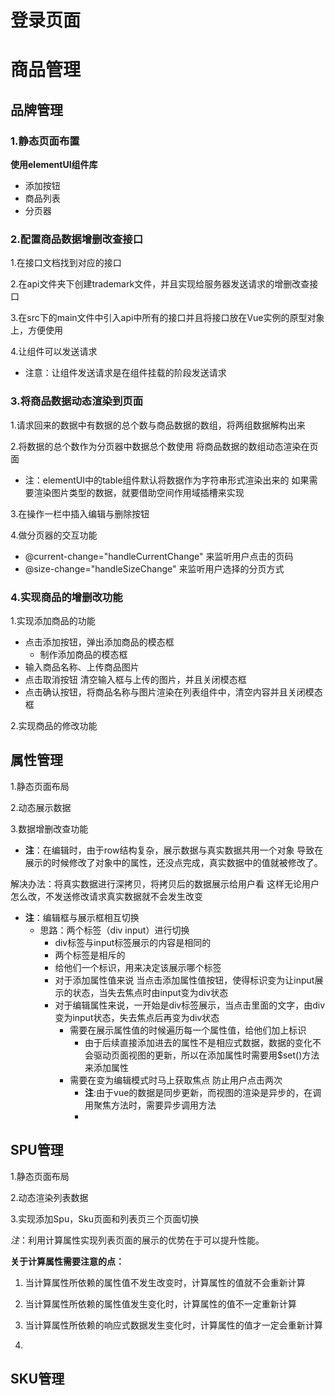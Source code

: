 # 登录页面

# 商品管理

## 品牌管理

### 1.静态页面布置

__使用elementUI组件库__

- 添加按钮
- 商品列表
- 分页器

### 2.配置商品数据增删改查接口

1.在接口文档找到对应的接口

2.在api文件夹下创建trademark文件，并且实现给服务器发送请求的增删改查接口

3.在src下的main文件中引入api中所有的接口并且将接口放在Vue实例的原型对象上，方便使用

4.让组件可以发送请求

- 注意：让组件发送请求是在组件挂载的阶段发送请求

### 3.将商品数据动态渲染到页面

1.请求回来的数据中有数据的总个数与商品数据的数组，将两组数据解构出来

2.将数据的总个数作为分页器中数据总个数使用 将商品数据的数组动态渲染在页面

- 注：elementUI中的table组件默认将数据作为字符串形式渲染出来的 如果需要渲染图片类型的数据，就要借助空间作用域插槽来实现

3.在操作一栏中插入编辑与删除按钮

4.做分页器的交互功能

- @current-change="handleCurrentChange" 来监听用户点击的页码
- @size-change="handleSizeChange" 来监听用户选择的分页方式

### 4.实现商品的增删改功能

1.实现添加商品的功能 

- 点击添加按钮，弹出添加商品的模态框
  - 制作添加商品的模态框
- 输入商品名称、上传商品图片
- 点击取消按钮 清空输入框与上传的图片，并且关闭模态框
- 点击确认按钮，将商品名称与图片渲染在列表组件中，清空内容并且关闭模态框

2.实现商品的修改功能

## 属性管理

1.静态页面布局

2.动态展示数据

3.数据增删改查功能

- __注__：在编辑时，由于row结构复杂，展示数据与真实数据共用一个对象 导致在展示的时候修改了对象中的属性，还没点完成，真实数据中的值就被修改了。

解决办法：将真实数据进行深拷贝，将拷贝后的数据展示给用户看 这样无论用户怎么改，不发送修改请求真实数据就不会发生改变

- __注__：编辑框与展示框相互切换
  - 思路：两个标签（div  input）进行切换
    - div标签与input标签展示的内容是相同的
    - 两个标签是相斥的
    - 给他们一个标识，用来决定该展示哪个标签
    - 对于添加属性值来说 当点击添加属性值按钮，使得标识变为让input展示的状态，当失去焦点时由input变为div状态
    - 对于编辑属性来说，一开始是div标签展示，当点击里面的文字，由div变为input状态，失去焦点后再变为div状态
      - 需要在展示属性值的时候遍历每一个属性值，给他们加上标识
        - 由于后续直接添加进去的属性不是相应式数据，数据的变化不会驱动页面视图的更新，所以在添加属性时需要用$set()方法来添加属性
      - 需要在变为编辑模式时马上获取焦点 防止用户点击两次
        - __注__:由于vue的数据是同步更新，而视图的渲染是异步的，在调用聚焦方法时，需要异步调用方法
        - 

## SPU管理

1.静态页面布局

2.动态渲染列表数据

3.实现添加Spu，Sku页面和列表页三个页面切换

_注_：利用计算属性实现列表页面的展示的优势在于可以提升性能。

__关于计算属性需要注意的点：__

1. 当计算属性所依赖的属性值不发生改变时，计算属性的值就不会重新计算
2. 当计算属性所依赖的属性值发生变化时，计算属性的值不一定重新计算
3. 当计算属性所依赖的响应式数据发生变化时，计算属性的值才一定会重新计算

4.

## SKU管理

